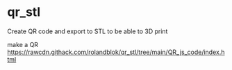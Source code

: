 # qr_stl
Create QR code and export to STL to be able to 3D print

make a QR https://rawcdn.githack.com/rolandblok/qr_stl/tree/main/QR_js_code/index.html
